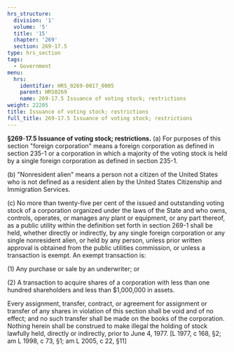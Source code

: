 ```yaml
---
hrs_structure:
  division: '1'
  volume: '5'
  title: '15'
  chapter: '269'
  section: 269-17.5
type: hrs_section
tags:
  - Government
menu:
  hrs:
    identifier: HRS_0269-0017_0005
    parent: HRS0269
    name: 269-17.5 Issuance of voting stock; restrictions
weight: 22205
title: Issuance of voting stock; restrictions
full_title: 269-17.5 Issuance of voting stock; restrictions
---
```

**§269**-**17.5 Issuance of voting stock; restrictions.** (a) For purposes of this section "foreign corporation" means a foreign corporation as defined in section 235-1 or a corporation in which a majority of the voting stock is held by a single foreign corporation as defined in section 235-1.

(b) "Nonresident alien" means a person not a citizen of the United States who is not defined as a resident alien by the United States Citizenship and Immigration Services.

(c) No more than twenty-five per cent of the issued and outstanding voting stock of a corporation organized under the laws of the State and who owns, controls, operates, or manages any plant or equipment, or any part thereof, as a public utility within the definition set forth in section 269-1 shall be held, whether directly or indirectly, by any single foreign corporation or any single nonresident alien, or held by any person, unless prior written approval is obtained from the public utilities commission, or unless a transaction is exempt. An exempt transaction is:

(1) Any purchase or sale by an underwriter; or

(2) A transaction to acquire shares of a corporation with less than one hundred shareholders and less than $1,000,000 in assets.

Every assignment, transfer, contract, or agreement for assignment or transfer of any shares in violation of this section shall be void and of no effect; and no such transfer shall be made on the books of the corporation. Nothing herein shall be construed to make illegal the holding of stock lawfully held, directly or indirectly, prior to June 4, 1977\. [L 1977, c 168, §2; am L 1998, c 73, §1; am L 2005, c 22, §11]